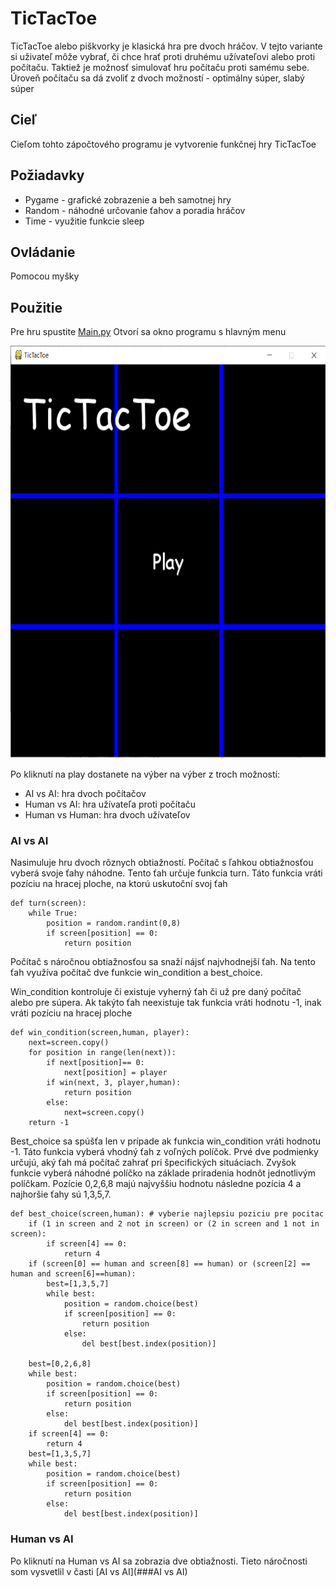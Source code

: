 # TicTacToe
TicTacToe alebo piškvorky je klasická hra pre dvoch hráčov. V tejto variante si uživateľ môže vybrať, či chce hrať proti druhému užívateľovi alebo proti počítaču. Taktiež je možnosť simulovať hru počítaču proti samému sebe.
Úroveň počítaču sa dá zvoliť z dvoch možností - optimálny súper, slabý súper

## Cieľ
Cieľom tohto zápočtového programu je vytvorenie funkčnej hry TicTacToe

## Požiadavky
- Pygame - grafické zobrazenie a beh samotnej hry
- Random - náhodné určovanie ťahov a poradia hráčov
- Time - využitie funkcie sleep

## Ovládanie 
Pomocou myšky

## Použitie
Pre hru spustite [Main.py](Main.py)
Otvorí sa okno programu s hlavným menu

<img src="img/menu.png" width="660" height="660" />

Po kliknutí na play dostanete na výber na výber z troch možností:
- AI vs AI: hra dvoch počítačov
- Human vs AI: hra užívateľa proti počítaču
- Human vs Human: hra dvoch užívateľov

### AI vs AI
Nasimuluje hru dvoch rôznych obtiažností.
Počítač s ľahkou obtiažnosťou vyberá svoje ťahy náhodne. Tento ťah určuje funkcia turn. Táto funkcia vráti pozíciu na hracej ploche, na ktorú uskutoční svoj ťah

```
def turn(screen):
    while True:
        position = random.randint(0,8)
        if screen[position] == 0:
            return position
```
Počítač s náročnou obtiažnosťou sa snaží nájsť najvhodnejší ťah.
Na tento ťah využíva počítač dve funkcie win_condition a best_choice.

Win_condition kontroluje či existuje vyherný ťah či už pre daný počítač alebo pre súpera. Ak takýto ťah neexistuje tak funkcia vráti hodnotu -1, inak vráti pozíciu na hracej ploche

```
def win_condition(screen,human, player):
    next=screen.copy()
    for position in range(len(next)):
        if next[position]== 0:
            next[position] = player
        if win(next, 3, player,human):
            return position
        else:
            next=screen.copy()
    return -1
```

Best_choice sa spúšťa len v prípade ak funkcia win_condition vráti hodnotu -1. Táto funkcia vyberá vhodný ťah z voľných políčok. 
Prvé dve podmienky určujú, aký ťah má počítač zahrať pri špecifických situáciach. Zvyšok funkcie vyberá náhodné políčko na základe priradenia hodnôt jednotlivým políčkam. Pozície 0,2,6,8 majú najvyššiu hodnotu následne pozícia 4 a  najhoršie ťahy sú 1,3,5,7.

```
def best_choice(screen,human): # vyberie najlepsiu poziciu pre pocitac
    if (1 in screen and 2 not in screen) or (2 in screen and 1 not in screen):
        if screen[4] == 0:
            return 4
    if (screen[0] == human and screen[8] == human) or (screen[2] == human and screen[6]==human):
        best=[1,3,5,7]
        while best:
            position = random.choice(best)
            if screen[position] == 0:
                return position
            else:
                del best[best.index(position)]
    
    best=[0,2,6,8]
    while best:
        position = random.choice(best)
        if screen[position] == 0:
            return position
        else:
            del best[best.index(position)]
    if screen[4] == 0:
        return 4
    best=[1,3,5,7]
    while best:
        position = random.choice(best)
        if screen[position] == 0:
            return position
        else:
            del best[best.index(position)]
```
### Human vs AI
Po kliknutí na Human vs AI sa zobrazia dve obtiažnosti. Tieto náročnosti som vysvetlil v časti [AI vs AI](###AI vs AI)

